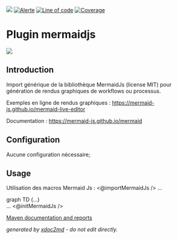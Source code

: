 ![](https://dev.lutece.paris.fr/jenkins/buildStatus/icon?job=plugin-mermaidjs-deploy)
[![Alerte](https://dev.lutece.paris.fr/sonar/api/project_badges/measure?project=fr.paris.lutece.plugins%3Aplugin-mermaidjs&metric=alert_status)](https://dev.lutece.paris.fr/sonar/dashboard?id=fr.paris.lutece.plugins%3Aplugin-mermaidjs)
[![Line of code](https://dev.lutece.paris.fr/sonar/api/project_badges/measure?project=fr.paris.lutece.plugins%3Aplugin-mermaidjs&metric=ncloc)](https://dev.lutece.paris.fr/sonar/dashboard?id=fr.paris.lutece.plugins%3Aplugin-mermaidjs)
[![Coverage](https://dev.lutece.paris.fr/sonar/api/project_badges/measure?project=fr.paris.lutece.plugins%3Aplugin-mermaidjs&metric=coverage)](https://dev.lutece.paris.fr/sonar/dashboard?id=fr.paris.lutece.plugins%3Aplugin-mermaidjs)

# Plugin mermaidjs

![](https://dev.lutece.paris.fr/plugins/plugin-mermaidjs/images/admin/plugins/mermaidjs/workflow-icon.png)

## Introduction

Import générique de la bibliothèque MermaidJs (license MIT) pour génération de rendus graphiques de workflows ou processus.

Exemples en ligne de rendus graphiques : https://mermaid-js.github.io/mermaid-live-editor

Documentation : https://mermaid-js.github.io/mermaid

## Configuration

Aucune configuration nécessaire;

## Usage

Utilisation des macros Mermaid Js :
<@importMermaidJs /> ... <div class="mermaid">graph TD (...)</div> ... <@initMermaidJs />

[Maven documentation and reports](https://dev.lutece.paris.fr/plugins/plugin-mermaidjs/)



 *generated by [xdoc2md](https://github.com/lutece-platform/tools-maven-xdoc2md-plugin) - do not edit directly.*
